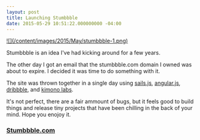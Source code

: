 ```yaml
---
layout: post
title: Launching Stumbbble
date: 2015-05-29 10:51:22.000000000 -04:00
---
```


<a href="http://www.stumbbble.com">
![](/content/images/2015/May/stumbbble-1.png)
</a>

Stumbbble is an idea I've had kicking around for a few years.


The other day I got an email that the stumbbble.com domain I owned was about to expire. I decided it was time to do something with it.


The site was thrown together in a single day using [sails.js](http://sailsjs.org/#!/), [angular.js](https://angularjs.org/), [dribbble](http://www.dribbble.com), and [kimono labs](https://www.kimonolabs.com/).

It's not perfect, there are a fair ammount of bugs, but it feels good to build things and release tiny projects that have been chilling in the back of your mind. Hope you enojoy it.


### [Stumbbble.com](http://www.stumbbble.com)

